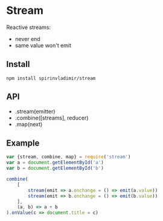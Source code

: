 # Stream
Reactive streams:
- never end
- same value won't emit

## Install
```npm install spirinvladimir/stream```

## API
* .stream(emitter)
* .combine([streams], reducer)
* .map(next)

## Example
```js
var {stream, combine, map} = require('stream')
var a = document.getElementById('a')
var b = document.getElementById('b')

combine(
    [
        stream(emit => a.onchange = () => emit(a.value))
        stream(emit => b.onchange = () => emit(b.value))
    ],
    (a, b) => a + b
).onValue(c => document.title = c)
```
